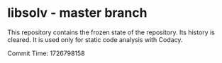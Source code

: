 # libsolv - master branch

This repository contains the frozen state of the repository.
Its history is cleared. It is used only for static code
analysis with Codacy.

Commit Time: 1726798158